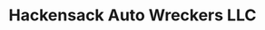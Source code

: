 ---
title: "Hackensack Auto Wreckers LLC"
url: /hackensack/hackensack-auto-wreckers-llc/
shop: Autowerkstatt
---